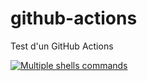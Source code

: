 # github-actions
Test d'un GitHub Actions

[![Multiple shells commands](https://github.com/tiamat-azure/github-actions/actions/workflows/multiple_shell.yaml/badge.svg)](https://github.com/tiamat-azure/github-actions/actions/workflows/multiple_shell.yaml)
